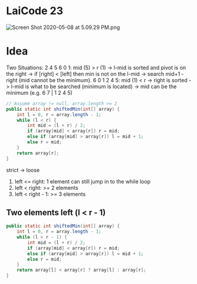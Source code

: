 # LaiCode 23

![Screen Shot 2020-05-08 at 5.09.29 PM.png](resources/A3F93AD0735E2D53E21454B329D73FB9.png)

# Idea

Two Situations:
2 4 5 6 0 1: mid (5) > r (1) -> l-mid is sorted and pivot is on the right -> if [right] < [left] then min is not on the l-mid -> search mid+1 - right (mid cannot be the minimum).
6 0 1 2 4 5: mid (1) < r -> right is sorted -> l-mid is what to be searched (minimum is located) -> mid can be the minimum (e.g. 6 7 | 1 2 4 5)

```java
// Assume array != null, array.length >= 2
public static int shiftedMin(int[] array) {
    int l = 0, r = array.length - 1;
    while (l < r) { 
    	int mid = (l + r) / 2;
    	if (array[mid] < array[r]) r = mid;
    	else if (array[mid] > array[r]) l = mid + 1;
    	else r = mid;
    }
    return array[r];
}
```

strict -> loose
1. left <= right: 1 element can still jump in to the while loop
2. left < right: >= 2 elements
3. left < right - 1: >= 3 elements

## Two elements left (l < r - 1)

```java
public static int shiftedMin(int[] array) {
    int l = 0, r = array.length - 1;
    while (l < r - 1) {
    	int mid = (l + r) / 2;
    	if (array[mid] < array[r]) r = mid;
    	else if (array[mid] > array[r]) l = mid + 1;
    	else r = mid;
    }
    return array[l] < array[r] ? array[l] : array[r];
}
```